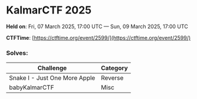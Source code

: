 # KalmarCTF 2025
**Held on**: Fri, 07 March 2025, 17:00 UTC — Sun, 09 March 2025, 17:00 UTC

**CTFTime**: [https://ctftime.org/event/2599/](https://ctftime.org/event/2599/)

### Solves:

| Challenge                     | Category |
| ----------------------------- | -------- |
| Snake I - Just One More Apple | Reverse  |
| babyKalmarCTF                 | Misc     |

